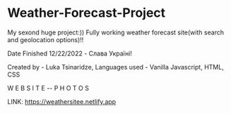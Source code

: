 # Weather-Forecast-Project

My sexond huge project:)) Fully working weather forecast site(with search and geolocation options)!!

Date Finished 12/22/2022 - Слава Україні!

Created by - Luka Tsinaridze, Languages used - Vanilla Javascript, HTML, CSS

W E B S I T E -- P H O T O S


LINK: https://weathersitee.netlify.app

